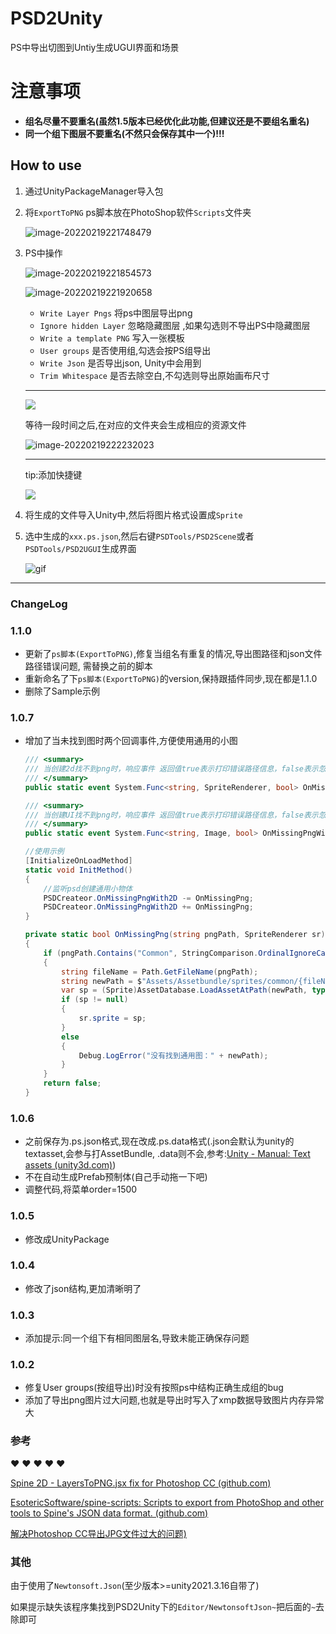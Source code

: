 # PSD2Unity
PS中导出切图到Untiy生成UGUI界面和场景

# 注意事项

* **组名尽量不要重名(虽然1.5版本已经优化此功能,但建议还是不要组名重名)**
* **同一个组下图层不要重名(不然只会保存其中一个)!!!**

## How to use

1. 通过UnityPackageManager导入包

2. 将`ExportToPNG` ps脚本放在PhotoShop软件`Scripts`文件夹

   ![image-20220219221748479](img/image-20220219221748479.png)

3. PS中操作

     ![image-20220219221854573](img/image-20220219221854573.png)

     ![image-20220219221920658](img/image-20220219221920658.png)

   * `Write Layer Pngs`  将ps中图层导出png
   * `Ignore hidden Layer` 忽略隐藏图层 ,如果勾选则不导出PS中隐藏图层
   * `Write a template PNG` 写入一张模板
   * `User groups` 是否使用组,勾选会按PS组导出
   * `Write Json` 是否导出json, Unity中会用到
   * `Trim Whitespace` 是否去除空白,不勾选则导出原始画布尺寸

   ***

   

    ![](img/0.gif)

   等待一段时间之后,在对应的文件夹会生成相应的资源文件

    ![image-20220219222232023](img/image-20220219222232023.png)

   ***

   tip:添加快捷键

   ![](img/ps.png)

4. 将生成的文件导入Unity中,然后将图片格式设置成`Sprite`

5. 选中生成的`xxx.ps.json`,然后右键`PSDTools/PSD2Scene`或者`PSDTools/PSD2UGUI`生成界面

   ![gif](img/1.gif)

   

---

### ChangeLog

### 1.1.0

* 更新了`ps脚本(ExportToPNG)`,修复当组名有重复的情况,导出图路径和json文件路径错误问题, 需替换之前的脚本
* 重新命名了下`ps脚本(ExportToPNG)`的version,保持跟插件同步,现在都是1.1.0
* 删除了Sample示例

### 1.0.7

* 增加了当未找到图时两个回调事件,方便使用通用的小图

  ```c#
  /// <summary>
  /// 当创建2d找不到png时，响应事件 返回值true表示打印错误路径信息，false表示忽略错误
  /// </summary>
  public static event System.Func<string, SpriteRenderer, bool> OnMissingPngWith2D;
  
  /// <summary>
  /// 当创建UI找不到png时，响应事件 返回值true表示打印错误路径信息，false表示忽略错误
  /// </summary>
  public static event System.Func<string, Image, bool> OnMissingPngWithUI;
  
  //使用示例
  [InitializeOnLoadMethod]
  static void InitMethod()
  {
      //监听psd创建通用小物体
      PSDCreateor.OnMissingPngWith2D -= OnMissingPng;
      PSDCreateor.OnMissingPngWith2D += OnMissingPng;
  }
  
  private static bool OnMissingPng(string pngPath, SpriteRenderer sr)
  {
      if (pngPath.Contains("Common", StringComparison.OrdinalIgnoreCase))
      {
          string fileName = Path.GetFileName(pngPath);
          string newPath = $"Assets/Assetbundle/sprites/common/{fileName}";
          var sp = (Sprite)AssetDatabase.LoadAssetAtPath(newPath, typeof(Sprite));
          if (sp != null)
          {
              sr.sprite = sp;
          }
          else
          {
              Debug.LogError("没有找到通用图：" + newPath);
          }
      }
      return false;
  }
  
  ```

  

### 1.0.6

* 之前保存为.ps.json格式,现在改成.ps.data格式(.json会默认为unity的textasset,会参与打AssetBundle, .data则不会,参考:[Unity - Manual: Text assets (unity3d.com)](https://docs.unity3d.com/Manual/class-TextAsset.html))
* 不在自动生成Prefab预制体(自己手动拖一下吧)
* 调整代码,将菜单order=1500

### 1.0.5

* 修改成UnityPackage

### 1.0.4

* 修改了json结构,更加清晰明了

### 1.0.3

* 添加提示:同一个组下有相同图层名,导致未能正确保存问题

### 1.0.2

* 修复User groups(按组导出)时没有按照ps中结构正确生成组的bug
* 添加了导出png图片过大问题,也就是导出时写入了xmp数据导致图片内存异常大

### 参考

 ❤️ ❤️ ❤️ ❤️ ❤️

[Spine 2D - LayersToPNG.jsx fix for Photoshop CC (github.com)](https://gist.github.com/nzhul/5ef666d5960423fed0de)

[EsotericSoftware/spine-scripts: Scripts to export from PhotoShop and other tools to Spine's JSON data format. (github.com)](https://github.com/EsotericSoftware/spine-scripts)

[解决Photoshop CC导出JPG文件过大的问题)](https://www.peb.cc/windows/48.html)

### 其他

由于使用了`Newtonsoft.Json`(至少版本>=unity2021.3.16自带了)

如果提示缺失该程序集找到PSD2Unity下的`Editor/NewtonsoftJson~`把后面的`~`去除即可

